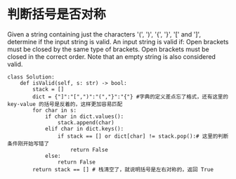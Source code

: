 # 判断括号是否对称
 Given a string containing just the characters '(', ')', '{', '}', '[' and ']', determine if the input string is valid.
An input string is valid if:
    Open brackets must be closed by the same type of brackets.
    Open brackets must be closed in the correct order.
Note that an empty string is also considered valid.
```
class Solution:
    def isValid(self, s: str) -> bool:
        stack = []
        dict = {"]":"[",")":"(","}":"{"} #字典的定义差点忘了格式，还有这里的 key-value 的括号是反着的，这样更加容易匹配
        for char in s:
            if char in dict.values():
                stack.append(char)
            elif char in dict.keys():
                if stack == [] or dict[char] != stack.pop():# 这里的判断条件刚开始写错了
                    return False
            else:
                return False
        return stack == [] # 栈清空了，就说明括号是左右对称的，返回 True
    
```
